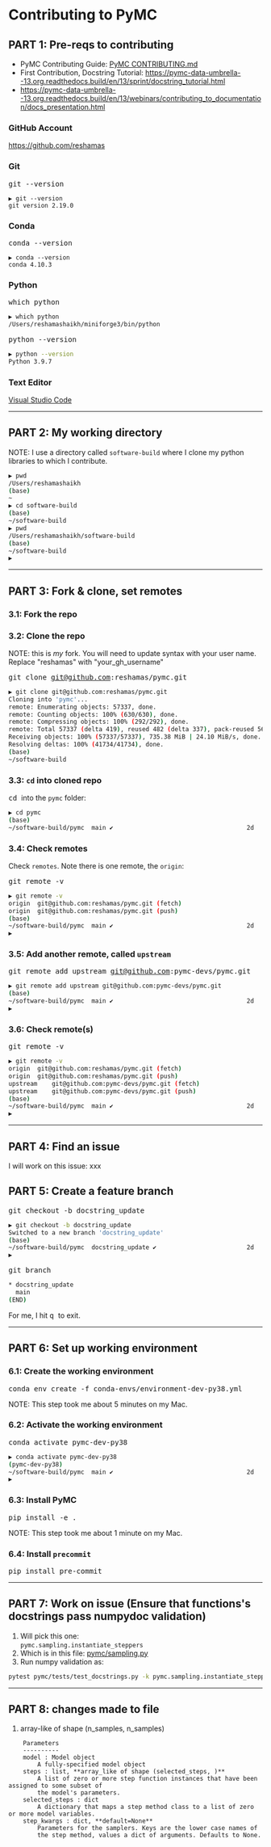 # Contributing to PyMC

## PART 1: Pre-reqs to contributing

- PyMC Contributing Guide:  [PyMC CONTRIBUTING.md](https://github.com/pymc-devs/pymc/blob/main/CONTRIBUTING.md)
- First Contribution, Docstring Tutorial:  https://pymc-data-umbrella--13.org.readthedocs.build/en/13/sprint/docstring_tutorial.html
- https://pymc-data-umbrella--13.org.readthedocs.build/en/13/webinars/contributing_to_documentation/docs_presentation.html

### GitHub Account

https://github.com/reshamas

### Git
<kbd>  git --version  </kbd> 

```
▶ git --version
git version 2.19.0
```

### Conda
<kbd> conda --version  </kbd>

```
▶ conda --version
conda 4.10.3
```

### Python
<kbd> which python  </kbd>

```bash
▶ which python
/Users/reshamashaikh/miniforge3/bin/python
```

<kbd>  python --version    </kbd>

```bash
▶ python --version
Python 3.9.7
```

### Text Editor
[Visual Studio Code](https://code.visualstudio.com/download)

---

## PART 2: My working directory

NOTE: I use a directory called `software-build` where I clone my python libraries to which I contribute.  

```bash
▶ pwd
/Users/reshamashaikh
(base) 
~                                                                     
▶ cd software-build 
(base) 
~/software-build                                                      
▶ pwd
/Users/reshamashaikh/software-build
(base) 
~/software-build                                                      
▶ 
```

---

## PART 3: Fork & clone, set remotes

### 3.1: Fork the repo

### 3.2: Clone the repo

NOTE: this is *my* fork.  You will need to update syntax with your user name.  
Replace "reshamas" with "your_gh_username"

<kbd> git clone git@github.com:reshamas/pymc.git </kbd>

```bash
▶ git clone git@github.com:reshamas/pymc.git
Cloning into 'pymc'...
remote: Enumerating objects: 57337, done.
remote: Counting objects: 100% (630/630), done.
remote: Compressing objects: 100% (292/292), done.
remote: Total 57337 (delta 419), reused 482 (delta 337), pack-reused 56707
Receiving objects: 100% (57337/57337), 735.38 MiB | 24.10 MiB/s, done.
Resolving deltas: 100% (41734/41734), done.
(base) 
~/software-build   
```

### 3.3: `cd` into cloned repo

<kbd> cd </kbd> into the `pymc` folder:  
```bash            
▶ cd pymc
(base) 
~/software-build/pymc  main ✔                                     2d  
```

### 3.4: Check remotes

Check `remotes`. Note there is one remote, the `origin`:  

<kbd> git remote -v </kbd>

```bash
▶ git remote -v
origin	git@github.com:reshamas/pymc.git (fetch)
origin	git@github.com:reshamas/pymc.git (push)
(base) 
~/software-build/pymc  main ✔                                     2d  
▶ 
```

### 3.5: Add another remote, called `upstream`

<kbd> git remote add upstream git@github.com:pymc-devs/pymc.git </kbd>

```bash
▶ git remote add upstream git@github.com:pymc-devs/pymc.git
(base) 
~/software-build/pymc  main ✔                                     2d  
▶ 
```

### 3.6: Check remote(s)

<kbd> git remote -v </kbd>

```bash
▶ git remote -v
origin	git@github.com:reshamas/pymc.git (fetch)
origin	git@github.com:reshamas/pymc.git (push)
upstream	git@github.com:pymc-devs/pymc.git (fetch)
upstream	git@github.com:pymc-devs/pymc.git (push)
(base) 
~/software-build/pymc  main ✔                                     2d  
▶ 
```

---

## PART 4: Find an issue

I will work on this issue:  xxx


## PART 5: Create a feature branch

<kbd> git checkout -b docstring_update </kbd>

```bash
▶ git checkout -b docstring_update
Switched to a new branch 'docstring_update'
(base) 
~/software-build/pymc  docstring_update ✔                         2d  
▶ 
```

<kbd> git branch </kbd>

```bash
* docstring_update
  main
(END)
```

For me, I hit <kbd> q </kbd> to exit.
  
---
  
## PART 6: Set up working environment

### 6.1: Create the working environment
  <kbd> conda env create -f conda-envs/environment-dev-py38.yml </kbd>

NOTE: This step took me about 5 minutes on my Mac. 

### 6.2: Activate the working environment

<kbd> conda activate pymc-dev-py38 </kbd>

```bash
▶ conda activate pymc-dev-py38 
(pymc-dev-py38) 
~/software-build/pymc  main ✔                                     2d  
▶ 
```

### 6.3: Install PyMC

<kbd> pip install -e . </kbd>

NOTE: This step took me about 1 minute on my Mac. 

### 6.4: Install `precommit`

<kbd> pip install pre-commit </kbd>

---

## PART 7: Work on issue (Ensure that functions's docstrings pass numpydoc validation)

1. Will pick this one:  
`pymc.sampling.instantiate_steppers`
1. Which is in this file:  [pymc/sampling.py](https://github.com/pymc-devs/pymc/blob/main/pymc/sampling.py)
1. Run numpy validation as:  
```bash
pytest pymc/tests/test_docstrings.py -k pymc.sampling.instantiate_steppers
```

---

## PART 8: changes made to file

1. array-like of shape (n_samples, n_samples)
```
    Parameters
    ----------
    model : Model object
        A fully-specified model object
    steps : list, **array_like of shape (selected_steps, )**
        A list of zero or more step function instances that have been assigned to some subset of
        the model's parameters.
    selected_steps : dict
        A dictionary that maps a step method class to a list of zero or more model variables.
    step_kwargs : dict, **default=None**
        Parameters for the samplers. Keys are the lower case names of
        the step method, values a dict of arguments. Defaults to None.
```

  







